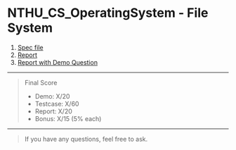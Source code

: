 # NTHU_CS_OperatingSystem - File System
1. [Spec file](2024_MP4_Spec_v2.pdf)
2. [Report](MP4_report_26.pdf)
2. [Report with Demo Question](report_question.pdf)

--------
> Final Score
> * Demo: X/20
> * Testcase: X/60
> * Report: X/20
> * Bonus: X/15 (5% each)
--------
> If you have any questions, feel free to ask.
